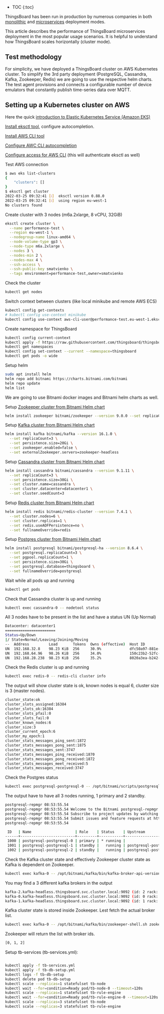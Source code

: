 * TOC
  {:toc}

ThingsBoard has been run in production by numerous companies in both [monolithic](/docs/{{docsPrefix}}reference/monolithic/)
and [microservices](/docs/{{docsPrefix}}reference/msa/) deployment modes.

This article describes the performance of ThingsBoard microservices deployment in the most popular usage scenarios.
It is helpful to understand how ThingsBoard scales horizontally (cluster mode).

## Test methodology

For simplicity, we have deployed a ThingsBoard cluster on AWS Kubernetes cluster.
To simplify the 3rd party deployment (PostgreSQL, Cassandra, Kafka, Zookeeper, Redis) we are going to use the respective helm charts. 
The test agent provisions and connects a configurable number of device emulators that constantly publish time-series data over MQTT.

## Setting up a Kubernetes cluster on AWS

Here the quick [introduction to Elastic Kubernetes Service (Amazon EKS)](https://www.youtube.com/watch?v=p6xDCz00TxU)  

[Install eksctl tool](https://eksctl.io/introduction/#installation), configure autocompletion.

[Install AWS CLI tool](https://docs.aws.amazon.com/cli/latest/userguide/getting-started-install.html) 

[Configure AWC CLI autocompletion](https://docs.aws.amazon.com/cli/latest/userguide/cli-configure-completion.html)

[Configure access for AWS CLI](https://docs.aws.amazon.com/cli/latest/userguide/cli-configure-quickstart.html) (this will authenticate eksctl as well)

Test AWS connection
```bash
$ aws eks list-clusters
{
    "clusters": []
}
$ eksctl get cluster 
2022-03-25 09:32:41 [ℹ]  eksctl version 0.88.0
2022-03-25 09:32:41 [ℹ]  using region eu-west-1
No clusters found
```

Create cluster with 3 nodes (m6a.2xlarge, 8 vCPU, 32GiB)
```bash
eksctl create cluster \
  --name performance-test \
  --region eu-west-1 \
  --nodegroup-name linux-amd64 \
  --node-volume-type gp3 \
  --node-type m6a.2xlarge \
  --nodes 3 \
  --nodes-min 2 \
  --nodes-max 4 \
  --ssh-access \
  --ssh-public-key smatvienko \
  --tags environment=performance-test,owner=smatvienko
```

Check the cluster
```bash
kubectl get nodes
```

Switch context between clusters (like local minikube and remote AWS ECS)
```bash
kubectl config get-contexts
# kubectl config use-context minikube
kubectl config use-context aws-cli-user@performance-test.eu-west-1.eksctl.io
```

Create namespace for ThingsBoard
```bash
kubectl config current-context
kubectl apply -f https://raw.githubusercontent.com/thingsboard/thingsboard-ce-k8s/master/aws/microservices/tb-namespace.yml
kubectl get namespaces
kubectl config set-context --current --namespace=thingsboard
kubectl get pods -o wide
```

Setup helm
```bash
sudo apt install helm
helm repo add bitnami https://charts.bitnami.com/bitnami
helm repo update
helm list
```

We are going to use Bitnami docker images and Bitnami helm charts as well.

Setup [Zookeeper cluster from Bitnami Helm chart](https://github.com/bitnami/charts/tree/master/bitnami/zookeeper/#installing-the-chart)
```bash
helm install zookeeper bitnami/zookeeper --version 9.0.0 --set replicaCount=3
```

Setup [Kafka cluster from Bitnami Helm chart](https://github.com/bitnami/charts/tree/master/bitnami/kafka)
```bash
helm install kafka bitnami/kafka --version 16.1.0 \
  --set replicaCount=3 \
  --set persistence.size=20Gi \
  --set zookeeper.enabled=false \
  --set externalZookeeper.servers=zookeeper-headless
```

Setup [Cassandra cluster from Bitnami Helm chart](https://github.com/bitnami/charts/tree/master/bitnami/cassandra)
```bash
helm install cassandra bitnami/cassandra --version 9.1.11 \
  --set replicaCount=3 \
  --set persistence.size=30Gi \
  --set cluster.name=cassandra \
  --set cluster.datacenter=datacenter1 \
  --set cluster.seedCount=3
```

Setup [Redis cluster from Bitnami Helm chart](https://github.com/bitnami/charts/tree/master/bitnami/redis-cluster)
```bash
helm install redis bitnami/redis-cluster --version 7.4.1 \
  --set cluster.nodes=6 \
  --set cluster.replicas=1 \
  --set redis.useAOFPersistence=no \
  --set fullnameOverride=redis
```

Setup [Postgres cluster from Bitnami Helm chart](https://github.com/bitnami/charts/tree/master/bitnami/postgresql-ha)
```bash
helm install postgresql bitnami/postgresql-ha --version 8.6.4 \
  --set postgresql.replicaCount=3 \
  --set pgpool.replicaCount=1 \
  --set persistence.size=30Gi \
  --set postgresql.database=thingsboard \
  --set fullnameOverride=postgresql
```

Wait while all pods up and running
```bash
kubectl get pods
```

Check that Cassandra cluster is up and running
```bash
kubectl exec cassandra-0 -- nodetool status
```
All 3 nodes have to be present in the list and have a status UN (Up Normal)
```bash
Datacenter: datacenter1
=======================
Status=Up/Down
|/ State=Normal/Leaving/Joining/Moving
--  Address         Load       Tokens  Owns (effective)  Host ID                               Rack 
UN  192.168.32.8    98.23 KiB  256     30.9%             dfc50a97-881e-4f19-8a82-904f4457c69b  rack1
UN  192.168.64.96   98.26 KiB  256     34.0%             150c23b2-52fc-4b0c-936e-78c192ab7628  rack1
UN  192.168.28.238  98.23 KiB  256     35.2%             8020a3ea-b242-4915-bed9-d4a2e06cd7aa  rack1
```

Check the Redis cluster is up and running
```bash
kubectl exec redis-0 -- redis-cli cluster info
```
The output will show cluster state is ok, known nodes is equal 6, cluster size is 3 (master nodes).
```bash
cluster_state:ok
cluster_slots_assigned:16384
cluster_slots_ok:16384
cluster_slots_pfail:0
cluster_slots_fail:0
cluster_known_nodes:6
cluster_size:3
cluster_current_epoch:6
cluster_my_epoch:1
cluster_stats_messages_ping_sent:1872
cluster_stats_messages_pong_sent:1875
cluster_stats_messages_sent:3747
cluster_stats_messages_ping_received:1870
cluster_stats_messages_pong_received:1872
cluster_stats_messages_meet_received:5
cluster_stats_messages_received:3747
```

Check the Postgres status
```bash
kubectl exec postgresql-postgresql-0 -- /opt/bitnami/scripts/postgresql-repmgr/entrypoint.sh repmgr -f /opt/bitnami/repmgr/conf/repmgr.conf cluster show
```
The output have to have all 3 nodes running, 1 primary and 2 standby.
```bash
postgresql-repmgr 08:53:55.54 
postgresql-repmgr 08:53:55.54 Welcome to the Bitnami postgresql-repmgr container
postgresql-repmgr 08:53:55.54 Subscribe to project updates by watching https://github.com/bitnami/bitnami-docker-postgresql-repmgr
postgresql-repmgr 08:53:55.54 Submit issues and feature requests at https://github.com/bitnami/bitnami-docker-postgresql-repmgr/issues
postgresql-repmgr 08:53:55.54 

 ID   | Name                    | Role    | Status    | Upstream                | Location | Priority | Timeline | Connection string                                                                                                                                                  
------+-------------------------+---------+-----------+-------------------------+----------+----------+----------+---------------------------------------------------------------------------------------------------------------------------------------------------------------------
 1000 | postgresql-postgresql-0 | primary | * running |                         | default  | 100      | 1        | user=repmgr password=fdArM4aFOW host=postgresql-postgresql-0.postgresql-postgresql-headless.thingsboard.svc.cluster.local dbname=repmgr port=5432 connect_timeout=5
 1001 | postgresql-postgresql-1 | standby |   running | postgresql-postgresql-0 | default  | 100      | 1        | user=repmgr password=fdArM4aFOW host=postgresql-postgresql-1.postgresql-postgresql-headless.thingsboard.svc.cluster.local dbname=repmgr port=5432 connect_timeout=5
 1002 | postgresql-postgresql-2 | standby |   running | postgresql-postgresql-0 | default  | 100      | 1        | user=repmgr password=fdArM4aFOW host=postgresql-postgresql-2.postgresql-postgresql-headless.thingsboard.svc.cluster.local dbname=repmgr port=5432 connect_timeout=5
```

Check the Kafka cluster state and effectively Zookeeper cluster state as Kafka is dependent on Zookeeper.
```bash
kubectl exec kafka-0 -- /opt/bitnami/kafka/bin/kafka-broker-api-versions.sh --bootstrap-server kafka-headless:9092 | grep kafka
```
You may find a 3 different kafka brokers in the output
```bash
kafka-2.kafka-headless.thingsboard.svc.cluster.local:9092 (id: 2 rack: null) -> (
kafka-0.kafka-headless.thingsboard.svc.cluster.local:9092 (id: 0 rack: null) -> (
kafka-1.kafka-headless.thingsboard.svc.cluster.local:9092 (id: 1 rack: null) -> (
```

Kafka cluster state is stored inside Zookeeper. Lest fetch the actual broker list.  
```bash
kubectl exec kafka-0 -- /opt/bitnami/kafka/bin/zookeeper-shell.sh zookeeper-headless:2181 ls /brokers/ids | tail -n 1
```
Zookeeper will return the list with broker ids.
```bash
[0, 1, 2]
```


Setup tb-services (tb-services.yml):
```yaml

```

```bash
kubectl apply -f tb-services.yml
kubectl apply -f tb-db-setup.yml
kubectl logs -f tb-db-setup
kubectl delete pod tb-db-setup
kubectl scale --replicas=1 statefulset tb-node
kubectl wait --for=condition=Ready pod/tb-node-0 --timeout=120s
kubectl scale --replicas=1 statefulset tb-rule-engine
kubectl wait --for=condition=Ready pod/tb-rule-engine-0 --timeout=120s
kubectl scale --replicas=3 statefulset tb-node
kubectl scale --replicas=3 statefulset tb-rule-engine
```

